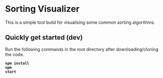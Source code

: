 # Sorting Visualizer

This is a simple tool build for visualising some common sorting algorithms.

## Quickly get started (dev)

Run the following commands in the root directory after downloading/cloning the code.

<code><b>npm install</b></code>
</br>
<code><b>npm start</b></code>
